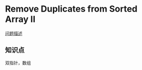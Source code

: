 # Remove Duplicates from Sorted Array II

[问题描述](https://leetcode.com/problems/remove-duplicates-from-sorted-array-ii/)

## 知识点

双指针，数组
